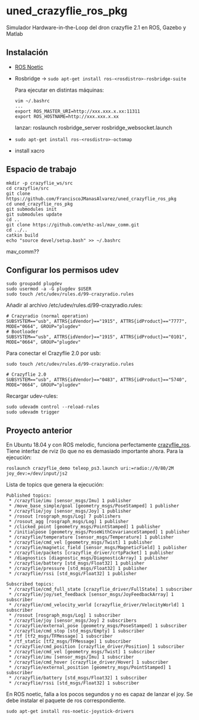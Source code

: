# uned_crazyflie_ros_pkg
Simulador Hardware-in-the-Loop del dron crazyflie 2.1 en ROS, Gazebo y Matlab

## Instalación ##
- [ROS Noetic](http://wiki.ros.org/noetic/Installation)
- Rosbridge -> `sudo apt-get install ros-<rosdistro>-rosbridge-suite`
  
  Para ejecutar en distintas máquinas:
  ```
  vim ~/.bashrc
  ...
  export ROS_MASTER_URI=http://xxx.xxx.x.xx:11311
  export ROS_HOSTNAME=http://xxx.xxx.x.xx
  ```
  lanzar:
  roslaunch rosbridge_server rosbridge_websocket.launch
 
 - `sudo apt-get install ros-<rosdistro>-octomap`
 - install xacro
## Espacio de trabajo ##
```
mkdir -p crazyflie_ws/src
cd crazyflie/src
git clone https://github.com/FranciscoJManasAlvarez/uned_crazyflie_ros_pkg
cd uned_crazyflie_ros_pkg
git submodules init
git submodules update
cd ..
git clone https://github.com/ethz-asl/mav_comm.git
cd ../..
catkin build
echo "source devel/setup.bash" >> ~/.bashrc
```
mav_comm??


## Configurar los permisos udev
```
sudo groupadd plugdev
sudo usermod -a -G plugdev $USER
sudo touch /etc/udev/rules.d/99-crazyradio.rules
```

Añadir al archivo /etc/udev/rules.d/99-crazyradio.rules:
```
# Crazyradio (normal operation)
SUBSYSTEM=="usb", ATTRS{idVendor}=="1915", ATTRS{idProduct}=="7777", MODE="0664", GROUP="plugdev"
# Bootloader
SUBSYSTEM=="usb", ATTRS{idVendor}=="1915", ATTRS{idProduct}=="0101", MODE="0664", GROUP="plugdev"
```
Para conectar el Crazyflie 2.0 por usb:
```
sudo touch /etc/udev/rules.d/99-crazyradio.rules
```
```
# Crazyflie 2.0
SUBSYSTEM=="usb", ATTRS{idVendor}=="0483", ATTRS{idProduct}=="5740", MODE="0664", GROUP="plugdev"
```
Recargar udev-rules:
```
sudo udevadm control --reload-rules
sudo udevadm trigger
```

## Proyecto anterior
En Ubuntu 18.04 y con ROS melodic, funciona perfectamente [crazyflie_ros](https://github.com/whoenig/crazyflie_ros). Tiene interfaz de rviz (lo que no es demasiado importante ahora. Para la ejecución:
```
roslaunch crazyflie_demo teleop_ps3.launch uri:=radio://0/80/2M joy_dev:=/dev/input/js2
```
Lista de topics que genera la ejecución:
```
Published topics:
 * /crazyflie/imu [sensor_msgs/Imu] 1 publisher
 * /move_base_simple/goal [geometry_msgs/PoseStamped] 1 publisher
 * /crazyflie/joy [sensor_msgs/Joy] 1 publisher
 * /rosout [rosgraph_msgs/Log] 7 publishers
 * /rosout_agg [rosgraph_msgs/Log] 1 publisher
 * /clicked_point [geometry_msgs/PointStamped] 1 publisher
 * /initialpose [geometry_msgs/PoseWithCovarianceStamped] 1 publisher
 * /crazyflie/temperature [sensor_msgs/Temperature] 1 publisher
 * /crazyflie/cmd_vel [geometry_msgs/Twist] 1 publisher
 * /crazyflie/magnetic_field [sensor_msgs/MagneticField] 1 publisher
 * /crazyflie/packets [crazyflie_driver/crtpPacket] 1 publisher
 * /diagnostics [diagnostic_msgs/DiagnosticArray] 1 publisher
 * /crazyflie/battery [std_msgs/Float32] 1 publisher
 * /crazyflie/pressure [std_msgs/Float32] 1 publisher
 * /crazyflie/rssi [std_msgs/Float32] 1 publisher

Subscribed topics:
 * /crazyflie/cmd_full_state [crazyflie_driver/FullState] 1 subscriber
 * /crazyflie/joy/set_feedback [sensor_msgs/JoyFeedbackArray] 1 subscriber
 * /crazyflie/cmd_velocity_world [crazyflie_driver/VelocityWorld] 1 subscriber
 * /rosout [rosgraph_msgs/Log] 1 subscriber
 * /crazyflie/joy [sensor_msgs/Joy] 2 subscribers
 * /crazyflie/external_pose [geometry_msgs/PoseStamped] 1 subscriber
 * /crazyflie/cmd_stop [std_msgs/Empty] 1 subscriber
 * /tf [tf2_msgs/TFMessage] 1 subscriber
 * /tf_static [tf2_msgs/TFMessage] 1 subscriber
 * /crazyflie/cmd_position [crazyflie_driver/Position] 1 subscriber
 * /crazyflie/cmd_vel [geometry_msgs/Twist] 1 subscriber
 * /crazyflie/imu [sensor_msgs/Imu] 1 subscriber
 * /crazyflie/cmd_hover [crazyflie_driver/Hover] 1 subscriber
 * /crazyflie/external_position [geometry_msgs/PointStamped] 1 subscriber
 * /crazyflie/battery [std_msgs/Float32] 1 subscriber
 * /crazyflie/rssi [std_msgs/Float32] 1 subscriber
```
En ROS noetic, falla a los pocos segundos y no es capaz de lanzar el joy. Se debe instalar el paquete de ros correspondiente.
```
sudo apt-get install ros-noetic-joystick-drivers
```
